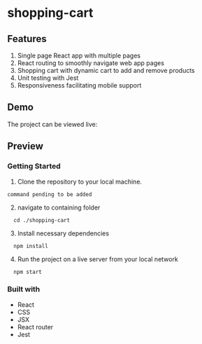 # shopping-cart

## Features

1. Single page React app with multiple pages
2. React routing to smoothly navigate web app pages
3. Shopping cart with dynamic cart to add and remove products
4. Unit testing with Jest
5. Responsiveness facilitating mobile support

## Demo

The project can be viewed live: 

## Preview

### Getting Started

1. Clone the repository to your local machine.

```
command pending to be added
```

2. navigate to containing folder

```
  cd ./shopping-cart
```

3. Install necessary dependencies

```
  npm install
```

4. Run the project on a live server from your local network

```
  npm start
```

### Built with

-   React
-   CSS
-   JSX
-   React router
-   Jest

